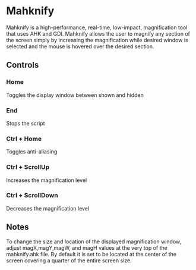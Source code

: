 # Mahknify
Mahknify is a high-performance, real-time, low-impact, magnification tool that uses AHK and GDI. Mahknify allows the user to magnify any section of the screen simply by increasing the magnification while desired window is selected and the mouse is hovered over the desired section.

## Controls
### Home
Toggles the display window between shown and hidden
### End
Stops the script
### Ctrl + Home
Toggles anti-aliasing
### Ctrl + ScrollUp
Increases the magnification level
### Ctrl + ScrollDown
Decreases the magnification level

## Notes
To change the size and location of the displayed magnification window, adjust magX,magY,magW, and magH values at the very top of the mahknify.ahk file. By default it is set to be located at the center of the screen covering a quarter of the entire screen size.
